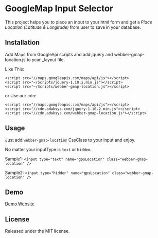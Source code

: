 # GoogleMap Input Selector

This project helps you to place an input to your html form and get a *Place Location (Latitude & Longitude)* from user to save in your database.

## Installation

Add Maps from GoogleApi scripts and add jquery and webber-gmap-location.js to your _layout file.

Like This:
```
<script src="//maps.googleapis.com/maps/api/js"></script>
<script src="~/Scripts/jquery-1.10.2.min.js"></script>
<script src="~/Scripts/webber-gmap-location.js"></script>
```
or Use our cdn:
```
<script src="//maps.googleapis.com/maps/api/js"></script>
<script src="//cdn.adaksys.com/jquery-1.10.2.min.js"></script>
<script src="//cdn.adaksys.com/webber-gmap-location.js"></script>
```


## Usage

Just add `webber-gmap-location` CssClass to your input and enjoy.

No matter your inputType is `text` or `hidden`.

Sample1: `<input type="text" name="gpsLocation" class="webber-gmap-location" />`

Sample2: `<input type="hidden" name="gpsLocation" class="webber-gmap-location" />`

## Demo

[Demo Website](http://demo.adaksys.com/GoogleMapSelector)

## License

Released under the MIT license.